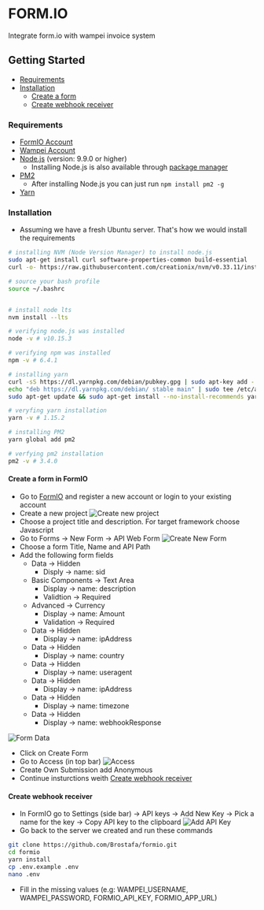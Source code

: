 # FORM.IO

Integrate form.io with wampei invoice system

## Getting Started

- [Requirements](#requirements)
- [Installation](#installation)
  - [Create a form](#create-a-form)
  - [Create webhook receiver](#create-webhook-receiver)

### Requirements

- [FormIO Account](https://www.form.io/)
- [Wampei Account](https://pentest.wampei.net/home.html)
- [Node.js](https://nodejs.org/en/) (version: 9.9.0 or higher)
  - Installing Node.js is also available through [package manager](https://nodejs.org/en/download/package-manager/)
- [PM2](http://pm2.keymetrics.io/)
  - After installing Node.js you can just run `npm install pm2 -g`
- [Yarn](https://yarnpkg.com/lang/en/docs/install/)

### Installation

- Assuming we have a fresh Ubuntu server. That's how we would install the requirements

```bash
# installing NVM (Node Version Manager) to install node.js
sudo apt-get install curl software-properties-common build-essential
curl -o- https://raw.githubusercontent.com/creationix/nvm/v0.33.11/install.sh | bash

# source your bash profile
source ~/.bashrc


# install node lts
nvm install --lts

# verifying node.js was installed
node -v # v10.15.3

# verifying npm was installed
npm -v # 6.4.1

# installing yarn
curl -sS https://dl.yarnpkg.com/debian/pubkey.gpg | sudo apt-key add -
echo "deb https://dl.yarnpkg.com/debian/ stable main" | sudo tee /etc/apt/sources.list.d/yarn.list
sudo apt-get update && sudo apt-get install --no-install-recommends yarn

# veryfing yarn installation
yarn -v # 1.15.2

# installing PM2
yarn global add pm2

# verfying pm2 installation
pm2 -v # 3.4.0
```


#### Create a form in FormIO

- Go to [FormIO](http://formio.com) and register a new account or login to your existing account
- Create a new project 
![Create new project](https://gdurl.com/CkkY)
- Choose a project title and description. For target framework choose Javascript
- Go to Forms -> New Form -> API Web Form 
![Create New Form](https://gdurl.com/Sop0e)
- Choose a form Title, Name and API Path
- Add the following form fields
  - Data -> Hidden
    - Disply -> name: sid
  - Basic Components -> Text Area
    - Display -> name: description
    - Validtion -> Required
  - Advanced -> Currency
    - Display -> name: Amount
    - Validation -> Required
  - Data -> Hidden
    - Display -> name: ipAddress
  - Data -> Hidden
    - Display -> name: country
  - Data -> Hidden
    - Display -> name: useragent
  - Data -> Hidden
    - Display -> name: ipAddress
  - Data -> Hidden
    - Display -> name: timezone
  - Data -> Hidden
    - Display -> name: webhookResponse

![Form Data](https://gdurl.com/RuyK/)

- Click on Create Form
- Go to Access (in top bar)
![Access](https://gdurl.com/Ij0g/)
- Create Own Submission add Anonymous
- Continue insturctions weith [Create webhook receiver](#create-webhook-receiver)


#### Create webhook receiver

- In FormIO go to Settings (side bar) -> API keys -> Add New Key -> Pick a name for the key -> Copy API key to the clipboard
![Add API Key](https://gdurl.com/Ij0g)
- Go back to the server we created and run these commands

```bash
git clone https://github.com/Brostafa/formio.git
cd formio
yarn install
cp .env.example .env
nano .env
```

- Fill in the missing values (e.g: WAMPEI_USERNAME, WAMPEI_PASSWORD, FORMIO_API_KEY, FORMIO_APP_URL)
